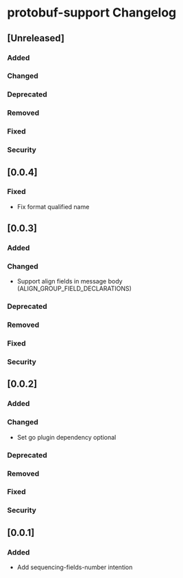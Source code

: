 <!-- Keep a Changelog guide -> https://keepachangelog.com -->

# protobuf-support Changelog

## [Unreleased]
### Added

### Changed

### Deprecated

### Removed

### Fixed

### Security
## [0.0.4]

### Fixed

- Fix format qualified name

## [0.0.3]

### Added

### Changed

- Support align fields in message body (ALIGN_GROUP_FIELD_DECLARATIONS)

### Deprecated

### Removed

### Fixed

### Security

## [0.0.2]

### Added

### Changed

- Set go plugin dependency optional

### Deprecated

### Removed

### Fixed

### Security

## [0.0.1]

### Added

- Add sequencing-fields-number intention